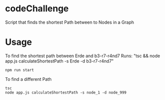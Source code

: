 ﻿# codeChallenge

Script that finds the shortest Path between to Nodes in a Graph

# Usage

To find the shortest path between Erde and b3-r7-r4nd7
Runs: "tsc && node app.js calculateShortestPath -s Erde -d b3-r7-r4nd7"
```
npm run start
```

To find a different Path
```
tsc
node app.js calculateShortestPath -s node_1 -d node_999
```
